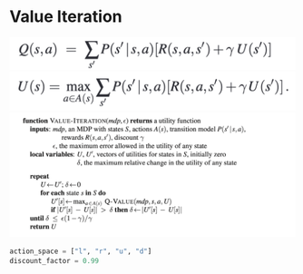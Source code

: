# Value Iteration
![](images/q-value.png)
![](images/utility%20function.png)
![](images/value%20iteration.png)

```python
action_space = ["l", "r", "u", "d"]
discount_factor = 0.99
```